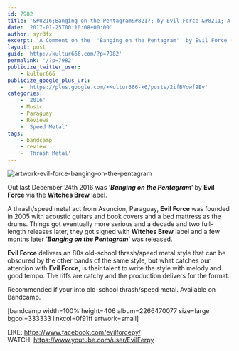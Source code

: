 ```yaml
---
id: 7982
title: '&#8216;Banging on the Pentagram&#8217; by Evil Force &#8211; A Comment'
date: '2017-01-25T00:10:08+00:00'
author: syr3fx
excerpt: 'A Comment on the ''Banging on the Pentagram'' by Evil Force (2016).'
layout: post
guid: 'http://kultur666.com/?p=7982'
permalink: '/?p=7982'
publicize_twitter_user:
    - kultur666
publicize_google_plus_url:
    - 'https://plus.google.com/+Kultur666-k6/posts/2ifBVdwf9Ev'
categories:
    - '2016'
    - Music
    - Paraguay
    - Reviews
    - 'Speed Metal'
tags:
    - bandcamp
    - review
    - 'Thrash Metal'
---
```


![artwork-evil-force-banging-on-the-pentagram](http://localhost:8080/wp-content/uploads/2017/01/artwork-evil-force-banging-on-the-pentagram.jpg)

Out last December 24th 2016 was ‘***Banging on the Pentagram***‘ by **Evil Force** via the **Witches Brew** label.

A thrash/speed metal act from Asuncion, Paraguay, **Evil Force** was founded in 2005 with acoustic guitars and book covers and a bed mattress as the drums. Things got eventually more serious and a decade and two full-length releases later, they got signed with **Witches Brew** label and a few months later ‘***Banging on the Pentagram***‘ was released.

**Evil Force** delivers an 80s old-school thrash/speed metal style that can be obscured by the other bands of the same style, but what catches our attention with **Evil Force**, is their talent to write the style with melody and good tempo. The riffs are catchy and the production delivers for the format.

Recommended if your into old-school thrash/speed metal. Available on Bandcamp.

\[bandcamp width=100% height=406 album=2266470077 size=large bgcol=333333 linkcol=0f91ff artwork=small\]

LIKE: <https://www.facebook.com/evilforcepy/>  
WATCH: <https://www.youtube.com/user/EvilFerpy>